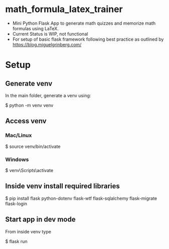 # math_formula_latex_trainer

* Mini Python Flask App to generate math quizzes and memorize math formulas using LaTeX.
* Current Status is WIP, not functional
* For setup of basic flask framework following best practice as outlined by https://blog.miguelgrinberg.com/

# Setup

## Generate venv

In the main folder, generate a venv using:

$ python -m venv venv

## Access venv

### Mac/Linux

$ source venv/bin/activate

### Windows

$ venv\Scripts\activate

## Inside venv install required libraries

$ pip install flask python-dotenv flask-wtf flask-sqlalchemy flask-migrate flask-login

## Start app in dev mode

From inside venv type

$ flask run
